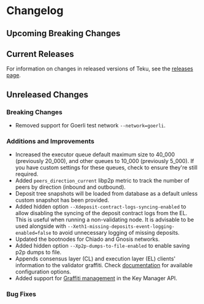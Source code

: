 # Changelog

## Upcoming Breaking Changes

## Current Releases

For information on changes in released versions of Teku, see
the [releases page](https://github.com/Consensys/teku/releases).

## Unreleased Changes

### Breaking Changes
- Removed support for Goerli test network `--network=goerli`.

### Additions and Improvements
- Increased the executor queue default maximum size to 40_000 (previously 20_000), and other queues to 10_000 (previously 5_000). If you have custom settings for these queues, check to ensure they're still required.
- Added `peers_direction_current` libp2p metric to track the number of peers by direction (inbound and outbound).
- Deposit tree snapshots will be loaded from database as a default unless custom snapshot has been provided.
- Added hidden option `--Xdeposit-contract-logs-syncing-enabled` to allow disabling the syncing of the deposit contract logs from the EL. This is useful when running a non-validating node. It is advisable to be used alongside with `--Xeth1-missing-deposits-event-logging-enabled=false` to avoid unnecessary logging of missing deposits.
- Updated the bootnodes for Chiado and Gnosis networks.
- Added hidden option `--Xp2p-dumps-to-file-enabled` to enable saving p2p dumps to file.
- Appends consensus layer (CL) and execution layer (EL) clients' information to the validator graffiti. Check [documentation](https://docs.teku.consensys.io/development/reference/cli#validators-graffiti-client-append-format) for available configuration options.
- Added support for [Graffiti management](https://ethereum.github.io/keymanager-APIs/?urls.primaryName=dev#/Graffiti) in the Key Manager API.

### Bug Fixes
